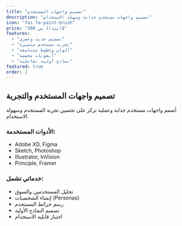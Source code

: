 ```yaml
---
title: "تصميم واجهات المستخدم"
description: "تصميم واجهات مستخدم جذابة وسهلة الاستخدام"
icon: "fas fa-paint-brush"
price: "ابتداءً من 300$"
features:
  - "تصميم حديث وعصري"
  - "تجربة مستخدم متميزة"
  - "ألوان وخطوط متناسقة"
  - "أيقونات مخصصة"
  - "نماذج أولية تفاعلية"
featured: true
order: 2
---
```


## تصميم واجهات المستخدم والتجربة

أصمم واجهات مستخدم جذابة وعملية تركز على تحسين تجربة المستخدم وسهولة الاستخدام.

### الأدوات المستخدمة:
- Adobe XD, Figma
- Sketch, Photoshop
- Illustrator, InVision
- Principle, Framer

### خدماتي تشمل:
- تحليل المستخدمين والسوق
- إنشاء الشخصيات (Personas)
- رسم خرائط المستخدم
- تصميم النماذج الأولية
- اختبار قابلية الاستخدام
